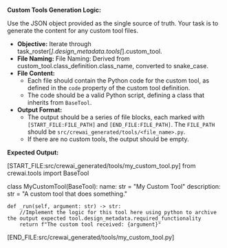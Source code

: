 **Custom Tools Generation Logic:**

Use the JSON object provided as the single source of truth. Your task is to generate the content for any custom tool files.

*   **Objective:** Iterate through task_roster[*].design_metadata.tools[*].custom_tool.
*   **File Naming:** File Naming: Derived from custom_tool.class_definition.class_name, converted to snake_case.
*   **File Content:**
    *   Each file should contain the Python code for the custom tool, as defined in the `code` property of the custom tool definition.
    *   The code should be a valid Python script, defining a class that inherits from `BaseTool`.
*   **Output Format:**
    *   The output should be a series of file blocks, each marked with `[START_FILE:FILE_PATH]` and `[END_FILE:FILE_PATH]`. The `FILE_PATH` should be `src/crewai_generated/tools/<file_name>.py`.
    *   If there are no custom tools, the output should be empty.

**Expected Output:**


[START_FILE:src/crewai_generated/tools/my_custom_tool.py]
from crewai.tools import BaseTool

class MyCustomTool(BaseTool):
    name: str = "My Custom Tool"
    description: str = "A custom tool that does something."

    def _run(self, argument: str) -> str:
        //Implement the logic for this tool here using python to archive the output expected tool.design_metadata.required_functionality
        return f"The custom tool received: {argument}"
[END_FILE:src/crewai_generated/tools/my_custom_tool.py]
